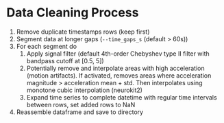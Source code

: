 # Data Cleaning Process

1. Remove duplicate timestamps rows (keep first)
2. Segment data at longer gaps (`--time_gaps_s` (default > 60s))
3. For each segment do
    1. Apply signal filter (default 4th-order Chebyshev type II filter with bandpass cutoff at \[0.5, 5\])
    2. Potentially remove and interpolate areas with high acceleration (motion artifacts). If activated, removes areas where acceleration magnitude > acceleration mean + std. Then interpolates using monotone cubic interpolation (neurokit2)
    3. Expand time series to complete datetime with regular time intervals between rows, set added rows to NaN
4. Reassemble dataframe and save to directory

